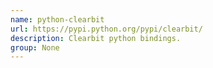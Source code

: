 ```yaml
---
name: python-clearbit
url: https://pypi.python.org/pypi/clearbit/
description: Clearbit python bindings.
group: None
---
```

